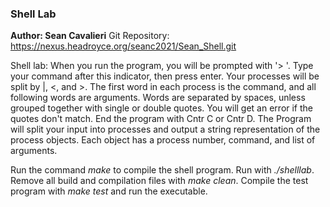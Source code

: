 ### Shell Lab
**Author: Sean Cavalieri**
Git Repository: https://nexus.headroyce.org/seanc2021/Sean_Shell.git

Shell lab: When you run the program, you will be prompted with '> '. Type your command after this indicator, then press enter. Your processes will be split by |, <, and >. The first word in each process is the command, and all following words are arguments. Words are separated by spaces, unless grouped together with single or double quotes. You will get an error if the quotes don't match. End the program with Cntr C or Cntr D. The Program will split your input into processes and output a string representation of the process objects. Each object has a process number, command, and list of arguments.

Run the command *make* to compile the shell program. Run with *./shelllab*. Remove all build and compilation files with *make clean*. Compile the test program with *make test* and run the executable.

